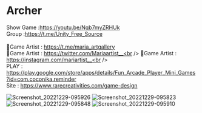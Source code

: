 # Archer<br />
Show Game :https://youtu.be/Nqb7myZRHUk<br />
Group :https://t.me/Unity_Free_Source<br /><br />
🎨Game Artist : https://t.me/maria_artgallery<br />
🎨Game Artist : https://twitter.com/Mariaartist__<br />
🎨Game Artist : https://instagram.com/mariartist__<br /><br />
PLAY : https://play.google.com/store/apps/details/Fun_Arcade_Player_Mini_Games?id=com.coconika.reminder<br />
Site : https://www.rarecreativities.com/game-design <br />

![Screenshot_20221229-095926](https://user-images.githubusercontent.com/83016119/209945567-7c305e44-bcc3-4cac-abe6-45a6b00b69a5.png)
![Screenshot_20221229-095823](https://user-images.githubusercontent.com/83016119/209945571-ece3ed8e-7b1e-434f-9c82-e4011267ca49.png)
![Screenshot_20221229-095848](https://user-images.githubusercontent.com/83016119/209945573-9fb2f330-23b5-4290-8f66-3a84b9467433.png)
![Screenshot_20221229-095910](https://user-images.githubusercontent.com/83016119/209945574-12264f2f-e2c6-47d0-807c-eb8575709836.png)
